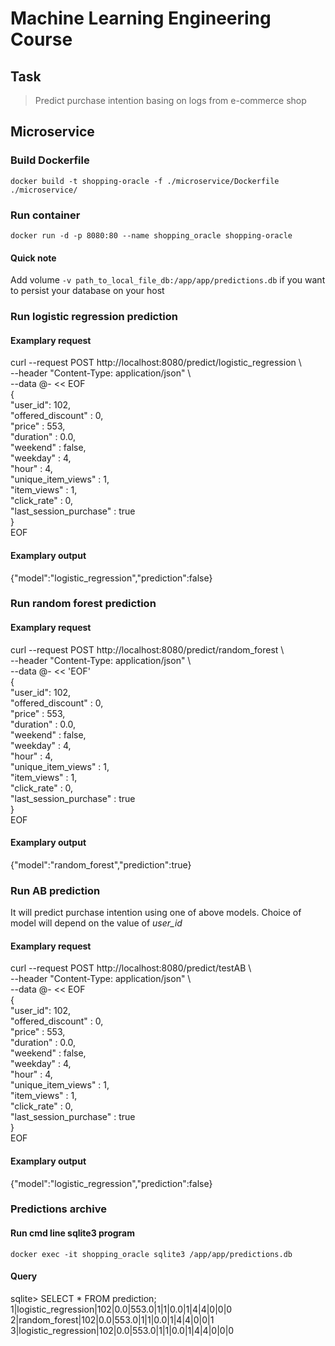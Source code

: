 # Machine Learning Engineering Course
## Task
> Predict purchase intention basing on logs from e-commerce shop

## Microservice

### Build Dockerfile
`docker build -t shopping-oracle -f ./microservice/Dockerfile ./microservice/`

### Run container
`docker run -d -p 8080:80 --name shopping_oracle shopping-oracle`
#### Quick note
Add volume `-v path_to_local_file_db:/app/app/predictions.db` if you want to persist your database on your host

### Run logistic regression prediction
#### Examplary request
curl --request POST http://localhost:8080/predict/logistic_regression \  
--header "Content-Type: application/json" \  
--data  @- << EOF  
{  
    "user_id": 102,  
    "offered_discount" : 0,  
    "price" : 553,  
    "duration" : 0.0,  
    "weekend" : false,  
    "weekday" : 4,  
    "hour" : 4,  
    "unique_item_views" : 1,  
    "item_views" : 1,  
    "click_rate" : 0,  
    "last_session_purchase" : true  
}  
EOF

#### Examplary output
{"model":"logistic_regression","prediction":false}

### Run random forest prediction
#### Examplary request
curl --request POST http://localhost:8080/predict/random_forest \  
--header "Content-Type: application/json" \  
--data  @- << 'EOF'  
{  
    "user_id": 102,  
    "offered_discount" : 0,  
    "price" : 553,  
    "duration" : 0.0,  
    "weekend" : false,  
    "weekday" : 4,  
    "hour" : 4,  
    "unique_item_views" : 1,  
    "item_views" : 1,  
    "click_rate" : 0,  
    "last_session_purchase" : true  
}  
EOF
#### Examplary output
{"model":"random_forest","prediction":true}

### Run AB prediction
It will predict purchase intention using one of above models. Choice of model will depend on the value of *user_id*
#### Examplary request
curl --request POST http://localhost:8080/predict/testAB \  
--header "Content-Type: application/json" \  
--data  @- << EOF  
{  
    "user_id": 102,  
    "offered_discount" : 0,  
    "price" : 553,  
    "duration" : 0.0,  
    "weekend" : false,  
    "weekday" : 4,  
    "hour" : 4,  
    "unique_item_views" : 1,  
    "item_views" : 1,  
    "click_rate" : 0,  
    "last_session_purchase" : true  
}  
EOF  

#### Examplary output
{"model":"logistic_regression","prediction":false}

### Predictions archive
#### Run cmd line sqlite3 program
`docker exec -it shopping_oracle sqlite3 /app/app/predictions.db`
#### Query
sqlite> SELECT * FROM prediction;  
1|logistic_regression|102|0.0|553.0|1|1|0.0|1|4|4|0|0|0  
2|random_forest|102|0.0|553.0|1|1|0.0|1|4|4|0|0|1  
3|logistic_regression|102|0.0|553.0|1|1|0.0|1|4|4|0|0|0  
